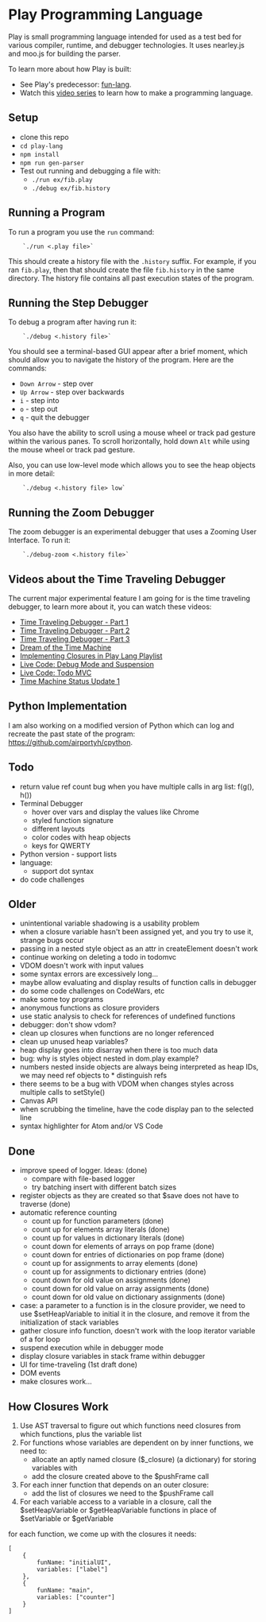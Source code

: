 # Play Programming Language

Play is small programming language intended for used as a test bed
for various compiler, runtime, and debugger technologies.
It uses nearley.js and moo.js for building the parser.

To learn more about how Play is built:

* See Play's predecessor: [fun-lang](https://github.com/airportyh/fun-lang).
* Watch this [video series](https://www.youtube.com/playlist?list=PLSq9OFrD2Q3DasoOa54Vm9Mr8CATyTbLF)
to learn how to make a programming language.

## Setup

* clone this repo
* `cd play-lang`
* `npm install`
* `npm run gen-parser`
* Test out running and debugging a file with:
    * `./run ex/fib.play`
    * `./debug ex/fib.history`
    
## Running a Program

To run a program you use the `run` command:

        `./run <.play file>`

This should create a history file with the `.history` suffix. 
For example, if you ran `fib.play`, then that should create
the file `fib.history` in the same directory. The history file contains all
past execution states of the program.

## Running the Step Debugger

To debug a program after having run it:

        `./debug <.history file>`
        
You should see a terminal-based GUI appear after a brief moment, which should allow you
to navigate the history of the program. Here are the commands:

* `Down Arrow` - step over
* `Up Arrow` - step over backwards
* `i` - step into
* `o` - step out
* `q` - quit the debugger

You also have the ability to scroll using a mouse wheel or track pad gesture within the
various panes. To scroll horizontally, hold down `Alt` while using the mouse wheel or
track pad gesture.

Also, you can use low-level mode which allows you to see the heap objects in more detail:

        `./debug <.history file> low`
        
## Running the Zoom Debugger

The zoom debugger is an experimental debugger that uses a Zooming User Interface. To run it:

        `./debug-zoom <.history file>`

## Videos about the Time Traveling Debugger

The current major experimental feature I am going for is the time traveling debugger,
to learn more about it, you can watch these videos:

* [Time Traveling Debugger - Part 1](https://www.youtube.com/watch?v=pDOLtvPjYXM)
* [Time Traveling Debugger - Part 2](https://www.youtube.com/watch?v=dTv9aDZqEkI)
* [Time Traveling Debugger - Part 3](https://www.youtube.com/watch?v=esvlb3ss14A)
* [Dream of the Time Machine](https://www.youtube.com/watch?v=xwhm7g9GjuY)
* [Implementing Closures in Play Lang Playlist](https://www.youtube.com/playlist?list=PLSq9OFrD2Q3Aw1Q4NuIZq9c87FDw_EN-S)
* [Live Code: Debug Mode and Suspension](https://www.youtube.com/watch?v=dkuhfht93vQ&list=PLSq9OFrD2Q3BKZs7E-Un55QYzeoiaeSTk)
* [Live Code: Todo MVC](https://www.youtube.com/watch?v=5kr0p2RddSw&list=PLSq9OFrD2Q3BpxGnJXrhtDyN39p1UYU9z)
* [Time Machine Status Update 1](https://www.youtube.com/watch?v=USyEofrn2aI)

## Python Implementation

I am also working on a modified version of Python which can log and recreate
the past state of the program: https://github.com/airportyh/cpython.

## Todo

* return value ref count bug when you have multiple calls in arg list: f(g(), h())
* Terminal Debugger
    * hover over vars and display the values like Chrome
    * styled function signature
    * different layouts
    * color codes with heap objects
    * keys for QWERTY
* Python version - support lists
* language:
    * support dot syntax
* do code challenges

## Older

* unintentional variable shadowing is a usability problem
* when a closure variable hasn't been assigned yet, and you try to use it, strange bugs occur
* passing in a nested style object as an attr in createElement doesn't work
* continue working on deleting a todo in todomvc
* VDOM doesn't work with input values
* some syntax errors are excessively long...
* maybe allow evaluating and display results of function calls in debugger
* do some code challenges on CodeWars, etc
* make some toy programs
* anonymous functions as closure providers
* use static analysis to check for references of undefined functions
* debugger: don't show vdom?
* clean up closures when functions are no longer referenced
* clean up unused heap variables?
* heap display goes into disarray when there is too much data
* bug: why is styles object nested in dom.play example?
* numbers nested inside objects are always being interpreted as heap IDs, we may need ref objects to * distinguish refs
* there seems to be a bug with VDOM when changes styles across multiple calls to setStyle()
* Canvas API
* when scrubbing the timeline, have the code display pan to the selected line
* syntax highlighter for Atom and/or VS Code

## Done

* improve speed of logger. Ideas: (done)
    * compare with file-based logger
    * try batching insert with different batch sizes
* register objects as they are created so that $save does not have to traverse (done)
* automatic reference counting
    * count up for function parameters (done)
    * count up for elements array literals (done)
    * count up for values in dictionary literals (done)
    * count down for elements of arrays on pop frame (done)
    * count down for entries of dictionaries on pop frame (done)
    * count up for assignments to array elements (done)
    * count up for assignments to dictionary entries (done)
    * count down for old value on assignments (done)
    * count down for old value on array assignments (done)
    * count down for old value on dictionary assignments (done)
* case: a parameter to a function is in the closure provider, we need to use
$setHeapVariable to initial it in the closure, and remove it from the initialization
of stack variables
* gather closure info function, doesn't work with the loop iterator variable of a for loop
* suspend execution while in debugger mode
* display closure variables in stack frame within debugger
* UI for time-traveling (1st draft done)
* DOM events
* make closures work...

## How Closures Work

1. Use AST traversal to figure out which functions need closures from which functions,
plus the variable list
2. For functions whose variables are dependent on by inner functions, we need to:
    * allocate an aptly named closure ($<fun name>\_closure) (a dictionary) for storing variables with
    * add the closure created above to the $pushFrame call
3. For each inner function that depends on an outer closure:
    * add the list of closures we need to the $pushFrame call
4. For each variable access to a variable in a closure, call the $setHeapVariable or
$getHeapVariable functions in place of $setVariable or $getVariable


for each function, we come up with the closures it needs:

    [
        {
            funName: "initialUI",
            variables: ["label"]
        },
        {
            funName: "main",
            variables: ["counter"]
        }
    ]

